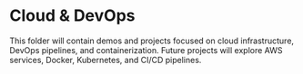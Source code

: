 # Cloud & DevOps

This folder will contain demos and projects focused on cloud infrastructure, DevOps pipelines, and containerization. Future projects will explore AWS services, Docker, Kubernetes, and CI/CD pipelines.